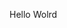 Hello Wolrd







































































































































































































































































































































































































































































































































































































































































































































































































































































































































































































































































































































































































































































































































































































































































































































































































































































































































































































































































































































































































































































































































































































































































































































































































































































































































































































































































































































































































































































































































































































































































































































































































































































































































































































































































































































































































































































































































































































































































































































































































































































































































































































































































































































































































































































































































